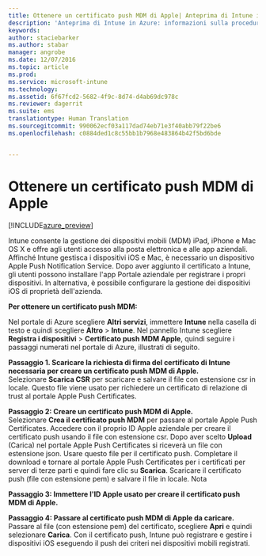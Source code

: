```yaml
---
title: Ottenere un certificato push MDM di Apple| Anteprima di Intune in Azure | Documentazione Microsoft
description: 'Anteprima di Intune in Azure: informazioni sulla procedura per ottenere un certificato push MDM di Apple per gestire i dispositivi iOS con Intune.'
keywords: 
author: staciebarker
ms.author: stabar
manager: angrobe
ms.date: 12/07/2016
ms.topic: article
ms.prod: 
ms.service: microsoft-intune
ms.technology: 
ms.assetid: 6f67fcd2-5682-4f9c-8d74-d4ab69dc978c
ms.reviewer: dagerrit
ms.suite: ems
translationtype: Human Translation
ms.sourcegitcommit: 990062ecf03a117dad74eb71e3f40abb79f22be6
ms.openlocfilehash: c0884ded1c8c55bb1b7968e483864b42f5bd6bde


---
```


# <a name="get-an-apple-mdm-push-certificate"></a>Ottenere un certificato push MDM di Apple 

[!INCLUDE[azure_preview](../includes/azure_preview.md)]

Intune consente la gestione dei dispositivi mobili (MDM) iPad, iPhone e Mac OS X e offre agli utenti accesso alla posta elettronica e alle app aziendali. Affinché Intune gestisca i dispositivi iOS e Mac, è necessario un dispositivo Apple Push Notification Service. Dopo aver aggiunto il certificato a Intune, gli utenti possono installare l'app Portale aziendale per registrare i propri dispositivi. In alternativa, è possibile configurare la gestione dei dispositivi iOS di proprietà dell'azienda.

**Per ottenere un certificato push MDM:**<br>

Nel portale di Azure scegliere **Altri servizi**, immettere **Intune** nella casella di testo e quindi scegliere **Altro** > **Intune**. Nel pannello Intune scegliere **Registra i dispositivi** > **Certificato push MDM Apple**, quindi seguire i passaggi numerati nel portale di Azure, illustrati di seguito.

**Passaggio 1. Scaricare la richiesta di firma del certificato di Intune necessaria per creare un certificato push MDM di Apple.**<br>
Selezionare **Scarica CSR** per scaricare e salvare il file con estensione csr in locale. Questo file viene usato per richiedere un certificato di relazione di trust al portale Apple Push Certificates.

**Passaggio 2: Creare un certificato push MDM di Apple.**<br>
Selezionare **Crea il certificato push MDM** per passare al portale Apple Push Certificates. Accedere con il proprio ID Apple aziendale per creare il certificato push usando il file con estensione csr. Dopo aver scelto **Upload** (Carica) nel portale Apple Push Certificates si riceverà un file con estensione json. Usare questo file per il certificato push. Completare il download e tornare al portale Apple Push Certificates per i certificati per server di terze parti e quindi fare clic su **Scarica**. Scaricare il certificato push (file con estensione pem) e salvare il file in locale.
Nota

**Passaggio 3: Immettere l'ID Apple usato per creare il certificato push MDM di Apple.**

**Passaggio 4: Passare al certificato push MDM di Apple da caricare.**<br>
Passare al file (con estensione pem) del certificato, scegliere **Apri** e quindi selezionare **Carica**. Con il certificato push, Intune può registrare e gestire i dispositivi iOS eseguendo il push dei criteri nei dispositivi mobili registrati.



<!--HONumber=Feb17_HO1-->


